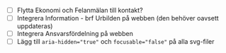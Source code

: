 - [ ] Flytta Ekonomi och Felanmälan till kontakt?
- [ ] Integrera Information - brf Urbilden på webben (den behöver oavsett uppdateras)
- [ ] Integrera Ansvarsfördelning på webben
- [ ] Lägg till `aria-hidden="true"` och `focusable="false"` på alla svg-filer
